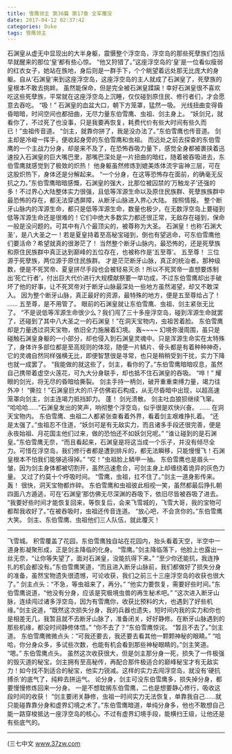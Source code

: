 ```yaml
---
title: 雪鹰领主 第36篇 第17章 全军覆没
date: 2017-04-12 02:37:42
categories: Duke
tags: 雪鹰领主
---
```


石渊皇从虚无中显现出的大半身躯，震慑整个浮空岛，浮空岛的那些死孽族们包括早就醒来的那位‘皇’都有些心惊。
“他又狩猎了。”这座浮空岛的‘皇’是一位看似瘦弱的红衣女子，她站在族地，身后则是一群手下，个个眺望着远处那无比庞大的身躯。自从‘石渊皇’来到这座浮空岛，这座浮空岛的主人就成了石渊皇了，死孽族的皇根本不敢去挑衅。
虽然能保命，但是完全被石渊皇蹂躏！幸好石渊皇很不喜欢吃这些死孽族，平常就在这座浮空岛上沉睡，仅仅碰到原住民、修行者们，才会愿意去吞吃。
“吸！”
石渊皇的血盆大口，朝下方笼罩，猛然一吸。
光线扭曲变得昏昏暗暗，时间空间也都扭曲，无尽力量东伯雪鹰、虫祖、剑主身上。
“妖剑兄，就看你了，不过死了也没事，只是我要再恢复，耗费代价有些大时间有些久而已！”虫祖传音道。
“剑主，就靠你拼了，我是没办法了。”东伯雪鹰也传音道。
剑主却是冷峻一挥手，便收起身旁的东伯雪鹰和虫祖。
而远处之前去探查的东伯雪鹰的一个主战力分身，却是来不及了，在恐怖吞吸力量下，感觉全身都被裹挟着迅速投入石渊皇的巨大嘴巴里，那嘴巴深处是一片扭曲的暗红，随着被吞吸进去，东伯雪鹰就感觉到了极致的炽热！
他身躯虽然修炼到媲美炼体流宇宙神三层，可在这股炽热下，身体还是分解起来。
“一个分身，在这等恐怖存在面前，的确毫无反抗之力。”东伯雪鹰暗暗感慨，石渊皇的强大，比那位被囚禁的‘万触龙子’还强的多！不过界心大陆整体实力很强，且低等浑源生命以及原住民族群、死孽族族群中最恐怖的存在，都无法穿透屏障，从断牙山脉进入界心大陆。
按照情报。
整个断牙山脉内的浑源生命，都只是低等浑源生命，数量也极少，在无数浮空岛上要碰到低等浑源生命还是很难的！它们中绝大多数实力都还很正常，无敌存在碰到，保命一般是没问题的。可其中有八个最顶尖的，被尊称为大圣。
石渊皇！也称‘石渊大圣’，是八大圣之一！若是夏皇持着至高秘宝碰到，倒也有望逃命，可东伯雪鹰他们要活命？希望就真的很渺茫了！
当然整个断牙山脉内，最恐怖的，还是死孽族和原住民族群中真正达到巅峰的五位存在，也被称作是‘五至尊’。
五至尊！
三位源于死孽族，两位源于原住民族群。
才是茫茫断牙山脉，真正的统治者。那种级数，便是不死冥帝、夏皇拼尽手段也会被轻易灭杀！所以不死冥帝一直想要炼制出‘死亡行者’，付出巨大代价进行大规模献祭要一举功成，不过东伯雪鹰却出手破坏了他的好事，让不死冥帝对于断牙山脉最深处一些地方虽然渴望，却又不敢深入。
因为整个断牙山脉，真正最好的资源，最特殊的地方，便是五至尊给占了！
……
五至尊，是不用管了。
眼前的石渊皇就让东伯雪鹰、虫祖、剑主紧张无比了。
“不是说低等浑源生命很少么？我们闯了三十多座浮空岛，碰到浑源生命就罢了，还碰到了其中八大圣之一的石渊皇！”在洞天宝物内，虫祖苦着脸。
东伯雪鹰却是力量透过洞天宝物，依旧全力施展着幻境。
轰~~~~
幻境弥漫周围，虽只是碰触石渊皇身躯的一小部分，却也侵入到石渊皇灵魂中。只是浑源生命实在太特殊了，身体许多部位都是至高规则的体现，随便一片鳞片、骨头都是有着种种神奇，它的灵魂自然同样强横无比，即便智慧很是寻常，也只是稍稍受到干扰，实力下降也就一成罢了。
“我能做的就这些了，剑主，看你的了。”东伯雪鹰暗暗叹息，虽然自己携带着虚空火莲花，可九大分身联手，却也抵不住石渊皇的吞吸。
“哗！”
耀眼的剑光，将无尽的昏暗给撕裂。
剑主手持一柄剑，破开重重束缚力量，竭力往外冲！
“撕拉！”石渊皇巨大的爪子仿佛岩石构成，从无尽昏暗中出现，以超高速笼罩向剑主，剑主连竭力抵挡卸力。
蓬！
剑光溃散。
剑主吐血狼狈继续飞窜。
“哈哈哈……”石渊皇发出的笑声，响彻整个浮空岛，似乎很是欢快兴奋。
……
在洞天宝物内。
东伯雪鹰、虫祖二人都紧张查看着外界，看着剑主艰难挣扎着。
“还是太强了。”虫祖忍不住道，“妖剑可是有无敌实力，而且诸多手段还很完善，便是永夜始祖、月花国主他们过来，做的恐怕还不如妖剑兄呢。”
“谁让碰到的是石渊皇。”东伯雪鹰无奈，“而且看起来，石渊皇是将这当成一个乐子，并没有倾尽全力。可惜在浮空岛，我们修行者都是遭到排斥的，都无法瞬移，只能慢慢飞！石渊皇根本不怕我们能够逃得掉。”
“哎！”虫祖脸上鳞甲一抽。
东伯雪鹰也是眉头一皱，因为剑主身体都被切割开，虽然迅速愈合，可剑主身上却缠绕着诡异的灰色力量。
又过了约莫十个呼吸时间。
“雪鹰，虫祖，扛不住了。”剑主一道身影传来。
轰！
很快，洞天宝物都炸碎。
东伯雪鹰和虫祖彼此相视一笑，虽然都最后挣扎朝四面八方遁逃，可在‘石渊皇’那仿佛无尽深渊的吞吸下，依旧尽皆被吞吸了进去。
“我要好些时间才能恢复回来，等恢复后，会来飞雪城的，飞雪大哥，我的宝物可都帮我收好了。”在被吞吸时，虫祖还传音连道。
“放心吧，不会贪你的。”东伯雪鹰大笑。
剑主、东伯雪鹰、虫祖他们三人队伍，就此覆灭！
******
飞雪城。
积雪覆盖了花园，东伯雪鹰独自站在花园内，抬头看着天空，半空中一道身影凝聚形成，正是剑主降临的化身。
“雪鹰。”剑主降临落下，他脸上也露出一丝无奈，“让你等失望了，面对石渊皇，没能抗得下来。”
“至少你还能抗，我连挣扎的机会都没有。”东伯雪鹰笑道，“而且进入断牙山脉前，我们都做好了损失分身的准备，虽然宝物遗失很遗憾，可论收获，我们之前三十三座浮空岛的收获也很大了。”
剑主点头：“不急，等虫祖来了，再分。”
“他实力要恢复，需要好些时间。”东伯雪鹰说道，“他没有分身，应该是究极境虫兽的再生秘术吧。”
“这次进入断牙山脉，连续闯过诸多浮空岛，因为有雪鹰你，收获比预料的大，也遇到了好些机缘。”剑主说道，“既然这次损失分身，我的兵器也遗失，短时间内我的实力和你也是相差无几，我暂且就不去断牙山脉了，准备闭关，好好静修。在断牙山脉遇到的那些机缘，都没时间静修体悟。”
“你不去了？”东伯雪鹰惊诧。
“暂且不去了。”剑主道。
东伯雪鹰微微点头：“可我还要去，我还要去看其他一颗颗神秘的眼睛。”
“哈哈，你分身众多，多试些次数，也能有机会看到那些神秘眼睛的。”剑主笑道。
“嗯。”
东伯雪鹰点头。
虽然这次收获很大，但是剑主那分身一死，损失了一件极强的毁灭道的秘宝。剑主拥有至高秘传，再配合那件极适合的巅峰秘宝才有无敌实力！如今找不到适合的秘宝，他实力锐减。这样的实力去闯浮空岛，就没有‘硬抗搏杀’的底气了，纯粹去拼运气。
论分身，剑主可没东伯雪鹰多，损失掉分身，都要慢慢修炼回来一分身。
一是不想耽搁东伯雪鹰，二也是想要静心修行，吸收这段时间的收获！
“剑主要闭关静修，虫祖一时间实力无法恢复，单靠我自己……就只能碰靠靠分身和虚界幻境之术了。”东伯雪鹰暗道，单纯分身多，他也不敢想自己能一路穿梭抵达一座浮空岛的核心。不过有虚界幻境手段，能横扫王级，让他还是有些底气的。
***********
(三七中文 www.37zw.com